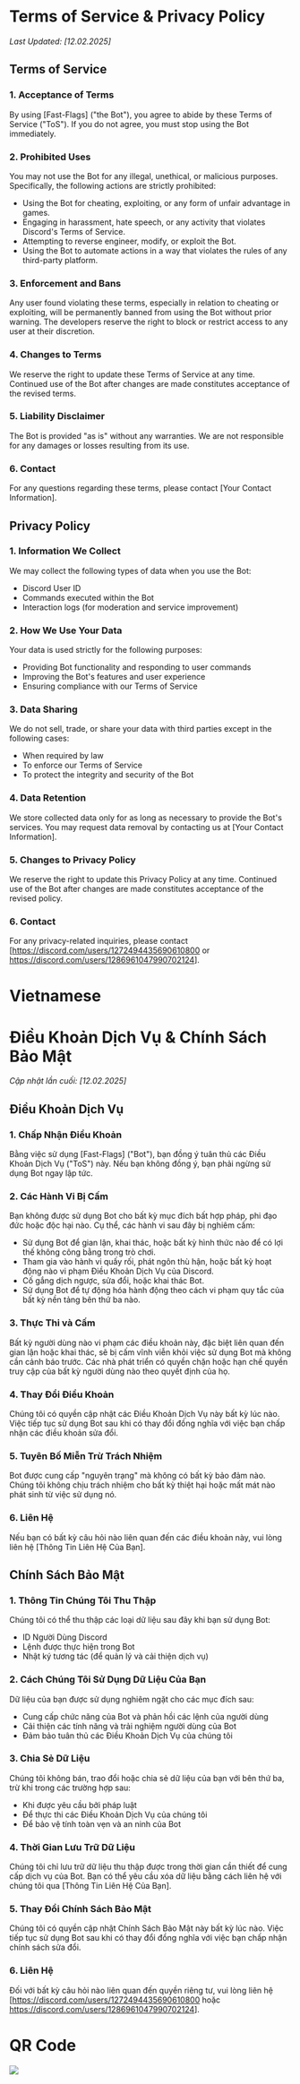 # Terms of Service & Privacy Policy

_Last Updated: [12.02.2025]_

## Terms of Service

### 1. Acceptance of Terms
By using [Fast-Flags] ("the Bot"), you agree to abide by these Terms of Service ("ToS"). If you do not agree, you must stop using the Bot immediately.

### 2. Prohibited Uses
You may not use the Bot for any illegal, unethical, or malicious purposes. Specifically, the following actions are strictly prohibited:

- Using the Bot for cheating, exploiting, or any form of unfair advantage in games.
- Engaging in harassment, hate speech, or any activity that violates Discord's Terms of Service.
- Attempting to reverse engineer, modify, or exploit the Bot.
- Using the Bot to automate actions in a way that violates the rules of any third-party platform.

### 3. Enforcement and Bans
Any user found violating these terms, especially in relation to cheating or exploiting, will be permanently banned from using the Bot without prior warning. The developers reserve the right to block or restrict access to any user at their discretion.

### 4. Changes to Terms
We reserve the right to update these Terms of Service at any time. Continued use of the Bot after changes are made constitutes acceptance of the revised terms.

### 5. Liability Disclaimer
The Bot is provided "as is" without any warranties. We are not responsible for any damages or losses resulting from its use.

### 6. Contact
For any questions regarding these terms, please contact [Your Contact Information].

## Privacy Policy

### 1. Information We Collect
We may collect the following types of data when you use the Bot:
- Discord User ID
- Commands executed within the Bot
- Interaction logs (for moderation and service improvement)

### 2. How We Use Your Data
Your data is used strictly for the following purposes:
- Providing Bot functionality and responding to user commands
- Improving the Bot's features and user experience
- Ensuring compliance with our Terms of Service

### 3. Data Sharing
We do not sell, trade, or share your data with third parties except in the following cases:
- When required by law
- To enforce our Terms of Service
- To protect the integrity and security of the Bot

### 4. Data Retention
We store collected data only for as long as necessary to provide the Bot's services. You may request data removal by contacting us at [Your Contact Information].

### 5. Changes to Privacy Policy
We reserve the right to update this Privacy Policy at any time. Continued use of the Bot after changes are made constitutes acceptance of the revised policy.

### 6. Contact
For any privacy-related inquiries, please contact [<https://discord.com/users/1272494435690610800> or <https://discord.com/users/1286961047990702124>].

# Vietnamese

# Điều Khoản Dịch Vụ & Chính Sách Bảo Mật

_Cập nhật lần cuối: [12.02.2025]_

## Điều Khoản Dịch Vụ

### 1. Chấp Nhận Điều Khoản
Bằng việc sử dụng [Fast-Flags] ("Bot"), bạn đồng ý tuân thủ các Điều Khoản Dịch Vụ ("ToS") này. Nếu bạn không đồng ý, bạn phải ngừng sử dụng Bot ngay lập tức.

### 2. Các Hành Vi Bị Cấm
Bạn không được sử dụng Bot cho bất kỳ mục đích bất hợp pháp, phi đạo đức hoặc độc hại nào. Cụ thể, các hành vi sau đây bị nghiêm cấm:

- Sử dụng Bot để gian lận, khai thác, hoặc bất kỳ hình thức nào để có lợi thế không công bằng trong trò chơi.
- Tham gia vào hành vi quấy rối, phát ngôn thù hận, hoặc bất kỳ hoạt động nào vi phạm Điều Khoản Dịch Vụ của Discord.
- Cố gắng dịch ngược, sửa đổi, hoặc khai thác Bot.
- Sử dụng Bot để tự động hóa hành động theo cách vi phạm quy tắc của bất kỳ nền tảng bên thứ ba nào.

### 3. Thực Thi và Cấm
Bất kỳ người dùng nào vi phạm các điều khoản này, đặc biệt liên quan đến gian lận hoặc khai thác, sẽ bị cấm vĩnh viễn khỏi việc sử dụng Bot mà không cần cảnh báo trước. Các nhà phát triển có quyền chặn hoặc hạn chế quyền truy cập của bất kỳ người dùng nào theo quyết định của họ.

### 4. Thay Đổi Điều Khoản
Chúng tôi có quyền cập nhật các Điều Khoản Dịch Vụ này bất kỳ lúc nào. Việc tiếp tục sử dụng Bot sau khi có thay đổi đồng nghĩa với việc bạn chấp nhận các điều khoản sửa đổi.

### 5. Tuyên Bố Miễn Trừ Trách Nhiệm
Bot được cung cấp "nguyên trạng" mà không có bất kỳ bảo đảm nào. Chúng tôi không chịu trách nhiệm cho bất kỳ thiệt hại hoặc mất mát nào phát sinh từ việc sử dụng nó.

### 6. Liên Hệ
Nếu bạn có bất kỳ câu hỏi nào liên quan đến các điều khoản này, vui lòng liên hệ [Thông Tin Liên Hệ Của Bạn].

## Chính Sách Bảo Mật

### 1. Thông Tin Chúng Tôi Thu Thập
Chúng tôi có thể thu thập các loại dữ liệu sau đây khi bạn sử dụng Bot:
- ID Người Dùng Discord
- Lệnh được thực hiện trong Bot
- Nhật ký tương tác (để quản lý và cải thiện dịch vụ)

### 2. Cách Chúng Tôi Sử Dụng Dữ Liệu Của Bạn
Dữ liệu của bạn được sử dụng nghiêm ngặt cho các mục đích sau:
- Cung cấp chức năng của Bot và phản hồi các lệnh của người dùng
- Cải thiện các tính năng và trải nghiệm người dùng của Bot
- Đảm bảo tuân thủ các Điều Khoản Dịch Vụ của chúng tôi

### 3. Chia Sẻ Dữ Liệu
Chúng tôi không bán, trao đổi hoặc chia sẻ dữ liệu của bạn với bên thứ ba, trừ khi trong các trường hợp sau:
- Khi được yêu cầu bởi pháp luật
- Để thực thi các Điều Khoản Dịch Vụ của chúng tôi
- Để bảo vệ tính toàn vẹn và an ninh của Bot

### 4. Thời Gian Lưu Trữ Dữ Liệu
Chúng tôi chỉ lưu trữ dữ liệu thu thập được trong thời gian cần thiết để cung cấp dịch vụ của Bot. Bạn có thể yêu cầu xóa dữ liệu bằng cách liên hệ với chúng tôi qua [Thông Tin Liên Hệ Của Bạn].

### 5. Thay Đổi Chính Sách Bảo Mật
Chúng tôi có quyền cập nhật Chính Sách Bảo Mật này bất kỳ lúc nào. Việc tiếp tục sử dụng Bot sau khi có thay đổi đồng nghĩa với việc bạn chấp nhận chính sách sửa đổi.

### 6. Liên Hệ
Đối với bất kỳ câu hỏi nào liên quan đến quyền riêng tư, vui lòng liên hệ [<https://discord.com/users/1272494435690610800> hoặc <https://discord.com/users/1286961047990702124>].

# QR Code

![ ](https://i.imgur.com/y69MGoq.png)




